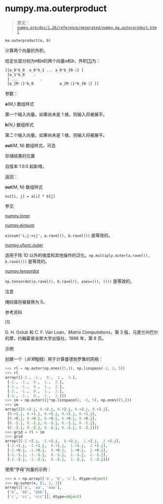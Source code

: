 # numpy.ma.outerproduct

> 原文：[`numpy.org/doc/1.26/reference/generated/numpy.ma.outerproduct.html`](https://numpy.org/doc/1.26/reference/generated/numpy.ma.outerproduct.html)

```py
ma.outerproduct(a, b)
```

计算两个向量的外积。

给定长度分别为`M`和`N`的两个向量*a*和*b*，外积[[1]](#rf0d57dd5badd-1)为：

```py
[[a_0*b_0  a_0*b_1 ... a_0*b_{N-1} ]
 [a_1*b_0    .
 [ ...          .
 [a_{M-1}*b_0            a_{M-1}*b_{N-1} ]] 
```

参数：

**a**(M,) 数组样式

第一个输入向量。如果尚未是 1 维，则输入将被展平。

**b**(N,) 数组样式

第二个输入向量。如果尚未是 1 维，则输入将被展平。

**out**(M, N) 数组样式，可选

存储结果的位置

自版本 1.9.0 起新增。

返回：

**out**(M, N) 数组样式

`out[i, j] = a[i] * b[j]`

参见

[numpy.inner](https://numpy.org/doc/1.26/reference/generated/numpy.inner.html)

[numpy.einsum](https://numpy.org/doc/1.26/reference/generated/numpy.einsum.html)

`einsum('i,j->ij', a.ravel(), b.ravel())` 是等效的。

[numpy.ufunc.outer](https://numpy.org/doc/1.26/reference/generated/numpy.ufunc.outer.html)

适用于除 1D 以外的维度和其他操作的泛化。`np.multiply.outer(a.ravel(), b.ravel())` 是等效的。

[numpy.tensordot](https://numpy.org/doc/1.26/reference/generated/numpy.tensordot.html)

`np.tensordot(a.ravel(), b.ravel(), axes=((), ()))` 是等效的。

注意

掩码值将被替换为 0。

参考资料

[1]

G. H. Golub 和 C. F. Van Loan，*Matrix Computations*，第 3 版，马里兰州巴尔的摩，约翰霍普金斯大学出版社，1996 年，第 8 页。

示例

创建一个（*非常*粗糙）用于计算曼德勃罗集的网格：

```py
>>> rl = np.outer(np.ones((5,)), np.linspace(-2, 2, 5))
>>> rl
array([[-2., -1.,  0.,  1.,  2.],
 [-2., -1.,  0.,  1.,  2.],
 [-2., -1.,  0.,  1.,  2.],
 [-2., -1.,  0.,  1.,  2.],
 [-2., -1.,  0.,  1.,  2.]])
>>> im = np.outer(1j*np.linspace(2, -2, 5), np.ones((5,)))
>>> im
array([[0.+2.j, 0.+2.j, 0.+2.j, 0.+2.j, 0.+2.j],
 [0.+1.j, 0.+1.j, 0.+1.j, 0.+1.j, 0.+1.j],
 [0.+0.j, 0.+0.j, 0.+0.j, 0.+0.j, 0.+0.j],
 [0.-1.j, 0.-1.j, 0.-1.j, 0.-1.j, 0.-1.j],
 [0.-2.j, 0.-2.j, 0.-2.j, 0.-2.j, 0.-2.j]])
>>> grid = rl + im
>>> grid
array([[-2.+2.j, -1.+2.j,  0.+2.j,  1.+2.j,  2.+2.j],
 [-2.+1.j, -1.+1.j,  0.+1.j,  1.+1.j,  2.+1.j],
 [-2.+0.j, -1.+0.j,  0.+0.j,  1.+0.j,  2.+0.j],
 [-2.-1.j, -1.-1.j,  0.-1.j,  1.-1.j,  2.-1.j],
 [-2.-2.j, -1.-2.j,  0.-2.j,  1.-2.j,  2.-2.j]]) 
```

使用“字母”向量的示例：

```py
>>> x = np.array(['a', 'b', 'c'], dtype=object)
>>> np.outer(x, [1, 2, 3])
array([['a', 'aa', 'aaa'],
 ['b', 'bb', 'bbb'],
 ['c', 'cc', 'ccc']], dtype=object) 
```
